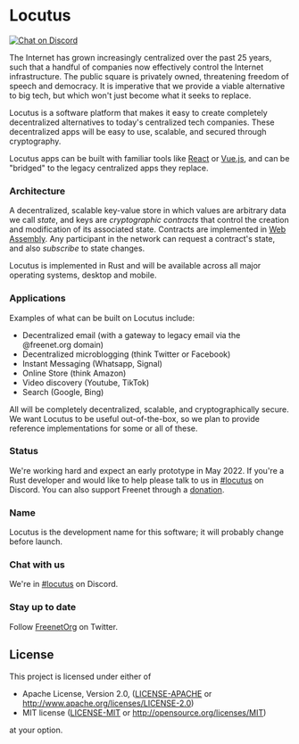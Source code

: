 # Locutus 

[![Chat on Discord](https://img.shields.io/discord/917499817758978089?label=chat&logo=discord)](https://discord.gg/Q2FWzCqKQD)

The Internet has grown increasingly centralized over the past 25 years, such that a handful of companies now effectively control the Internet infrastructure. The public square is privately owned, threatening freedom of speech and democracy. It is imperative that we provide a viable alternative to big tech, but which won't just become what it seeks to replace.

Locutus is a software platform that makes it easy to create completely decentralized alternatives to today's centralized tech companies. These decentralized apps will be easy to use, scalable, and secured through cryptography.

Locutus apps can be built with familiar tools like [React](https://reactjs.org/) or [Vue.js](https://vuejs.org/), and can be "bridged" to the legacy centralized apps they replace.

### Architecture

A decentralized, scalable key-value store in which values are arbitrary data we call *state*, and keys are *cryptographic contracts* that control 
the creation and modification of its associated state. Contracts are implemented in [Web Assembly](https://webassembly.org/). Any participant in the network can request a contract's state, and also *subscribe* to state changes.

Locutus is implemented in Rust and will be available across all major operating systems, desktop and mobile.

### Applications

Examples of what can be built on Locutus include:

* Decentralized email (with a gateway to legacy email via the @freenet.org domain)
* Decentralized microblogging (think Twitter or Facebook)
* Instant Messaging (Whatsapp, Signal)
* Online Store (think Amazon)
* Video discovery (Youtube, TikTok)
* Search (Google, Bing)

All will be completely decentralized, scalable, and cryptographically secure. We want Locutus to be useful out-of-the-box, so we plan to provide reference implementations for some or all of these.

### Status

We're working hard and expect an early prototype in May 2022. If you're a Rust developer and would like to help please talk to us in [#locutus](https://discord.gg/2kZuKNxYXv) on Discord. You can also support Freenet through a [donation](https://freenetproject.org/pages/donate.html).

### Name

Locutus is the development name for this software; it will probably change before launch.

### Chat with us

We're in [#locutus](https://discord.gg/2kZuKNxYXv) on Discord.

### Stay up to date

Follow [FreenetOrg](https://twitter.com/freenetorg) on Twitter.

## License

This project is licensed under either of

- Apache License, Version 2.0, ([LICENSE-APACHE](LICENSE-APACHE) or
  http://www.apache.org/licenses/LICENSE-2.0)
- MIT license ([LICENSE-MIT](LICENSE-MIT) or
  http://opensource.org/licenses/MIT)

at your option.

